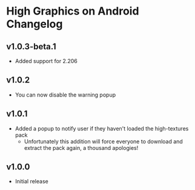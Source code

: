 # High Graphics on Android Changelog
## v1.0.3-beta.1
- Added support for 2.206
## v1.0.2
- You can now disable the warning popup
## v1.0.1
- Added a popup to notify user if they haven't loaded the high-textures pack
  - Unfortunately this addition will force everyone to download and extract the pack again, a thousand apologies!
## v1.0.0
- Initial release